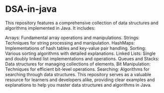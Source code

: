 # DSA-in-java
This repository features a comprehensive collection of data structures and algorithms implemented in Java. It includes:

Arrays: Fundamental array operations and manipulations.
Strings: Techniques for string processing and manipulation.
HashMaps: Implementations of hash tables and key-value pair handling.
Sorting: Various sorting algorithms with detailed explanations.
Linked Lists: Single and doubly linked list implementations and operations.
Queues and Stacks: Data structures for managing collections of elements.
Bit Manipulation: Techniques for efficient bit-level operations.
Searching: Algorithms for searching through data structures.
This repository serves as a valuable resource for learners and developers alike, providing clear examples and explanations to help you master data structures and algorithms in Java.
